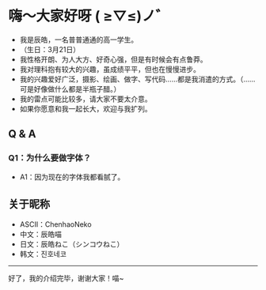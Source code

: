 # 嗨～大家好呀 ( ≥▽≤)ノ゛

* 我是辰皓，一名普普通通的高一学生。
* （生日：3月21日）
* 我性格开朗、为人大方、好奇心强，但是有时候会有点鲁莽。
* 我对理科抱有较大的兴趣，虽成绩平平，但也在慢慢进步。
* 我的兴趣爱好广泛，摄影、绘画、做字、写代码……都是我消遣的方式。（……可是好像做什么都是半瓶子醋。）
* 我的雷点可能比较多，请大家不要太介意。
* 如果你愿意和我一起长大，欢迎与我扩列。

## Q & A

### Q1：为什么要做字体？

* A1：因为现在的字体我都看腻了。

## 关于昵称

* ASCII：ChenhaoNeko
* 中文：辰皓喵
* 日文：辰皓ねこ（シンコウねこ）
* 韩文：진호네코

---

好了，我的介绍完毕，谢谢大家！喵~
